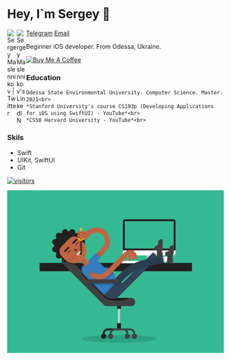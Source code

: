# Hey, I`m Sergey 👋

<a href="https://twitter.com/ser_maslennikov/">
  <img align="left" alt="Sergey Maslennikov | Twitter" width="22px" src="https://raw.githubusercontent.com/peterthehan/peterthehan/master/assets/twitter.svg" />
</a>
<a href="https://linkedin.com/in/obrienser/">
  <img align="left" alt="Sergey Maslennikov's LinkedIN" width="22px" src="https://raw.githubusercontent.com/peterthehan/peterthehan/master/assets/linkedin.svg" />
</a>


[Telegram](https://t.me/obrienser)
[Email](obrienser@gmail.com)

Beginner iOS developer. From Odessa, Ukraine.
<br>

<a href="https://www.buymeacoffee.com/obrienser">
  <img src="https://cdn.buymeacoffee.com/buttons/v2/default-yellow.png" alt="Buy Me A Coffee" width="140">
</a>

### Education
```
Odessa State Environmental University. Computer Science. Master. 2021<br>
*Stanford University's course CS193p (Developing Applications for iOS using SwiftUI) - YouTube*<br>
*CS50 Harvard University - YouTube*<br>
```

### Skils
* Swift<br>
* UIKit, SwiftUI<br>
* Git<br>

[![visitors](https://visitor-badge.glitch.me/badge?page_id=obrienser)](https://github.com/obrienser/)

<img align="right" src="/image.gif" />
